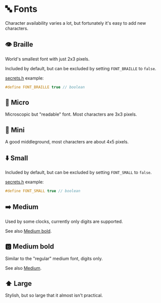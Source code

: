 # 🔤 Fonts

Character availability varies a lot, but fortunately it's easy to add new characters.

## 👁️ Braille

World's smallest font with just 2x3 pixels.

Included by default, but can be excluded by setting `FONT_BRAILLE` to `false`.

[secrets.h](https://github.com/VIPnytt/Frekvens/blob/main/firmware/include/config/secrets.h) example:

```h
#define FONT_BRAILLE true // boolean
```

## 🔬 Micro

Microscopic but "readable" font. Most characters are 3x3 pixels.

## 🤏 Mini

A good middleground, most characters are about 4x5 pixels.

## ⬇️ Small

Included by default, but can be excluded by setting `FONT_SMALL` to `false`.

[secrets.h](https://github.com/VIPnytt/Frekvens/blob/main/firmware/include/config/secrets.h) example:

```h
#define FONT_SMALL true // boolean
```

## ➡️ Medium

Used by some clocks, currently only digits are supported.

See also [Medium bold](#🅱%EF%B8%8F-medium-bold).

## 🅱️ Medium bold

Similar to the "regular" medium font, digits only.

See also [Medium](#%EF%B8%8F-medium).

## ⬆️ Large

Stylish, but so large that it almost isn't practical.
